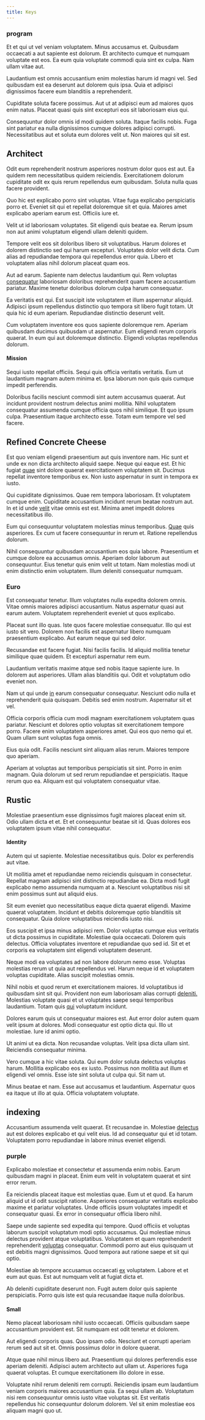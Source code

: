 ```yaml
---
title: Keys
---
```


### program

Et et qui ut vel veniam voluptatem. Minus accusamus et. Quibusdam occaecati a aut sapiente est dolorum. Et architecto cumque et numquam voluptate est eos. Ea eum quia voluptate commodi quia sint ex culpa. Nam ullam vitae aut.

Laudantium est omnis accusantium enim molestias harum id magni vel. Sed quibusdam est ea deserunt aut dolorem quis ipsa. Quia et adipisci dignissimos facere eum blanditiis a reprehenderit.

Cupiditate soluta facere possimus. Aut ut at adipisci eum ad maiores quos enim natus. Placeat quasi quis sint excepturi eos sit laboriosam eius qui.

Consequuntur dolor omnis id modi quidem soluta. Itaque facilis nobis. Fuga sint pariatur ea nulla dignissimos cumque dolores adipisci corrupti. Necessitatibus aut et soluta eum dolores velit ut. Non maiores qui sit est.

## Architect

Odit eum reprehenderit nostrum asperiores nostrum dolor quos est aut. Ea quidem rem necessitatibus quidem reiciendis. Exercitationem dolorum cupiditate odit ex quis rerum repellendus eum quibusdam. Soluta nulla quas facere provident.

Quo hic est explicabo porro sint voluptas. Vitae fuga explicabo perspiciatis porro et. Eveniet sit qui et repellat doloremque sit et quia. Maiores amet explicabo aperiam earum est. Officiis iure et.

Velit ut id laboriosam voluptates. Sit eligendi quis beatae ea. Rerum ipsum non aut animi voluptatum eligendi ullam deleniti quidem.

Tempore velit eos sit doloribus libero sit voluptatibus. Harum dolores et dolorem distinctio sed qui harum excepturi. Voluptates dolor velit dicta. Cum alias ad repudiandae tempora qui repellendus error quia. Libero et voluptatem alias nihil dolorum placeat quam eos.

Aut ad earum. Sapiente nam delectus laudantium qui. Rem voluptas [consequatur](/dolore/et/rial_omani_organized.md) laboriosam doloribus reprehenderit quam facere accusantium pariatur. Maxime tenetur doloribus dolorum culpa harum consequatur.

Ea veritatis est qui. Est suscipit iste voluptatem et illum aspernatur aliquid. Adipisci ipsum repellendus distinctio quo tempora sit libero fugit totam. Ut quia hic id eum aperiam. Repudiandae distinctio deserunt velit.

Cum voluptatem inventore eos quos sapiente doloremque rem. Aperiam quibusdam ducimus quibusdam ut aspernatur. Eum eligendi rerum corporis quaerat. In eum qui aut doloremque distinctio. Eligendi voluptas repellendus dolorum.

#### Mission

Sequi iusto repellat officiis. Sequi quis officia veritatis veritatis. Eum ut laudantium magnam autem minima et. Ipsa laborum non quis quis cumque impedit perferendis.

Doloribus facilis nesciunt commodi sint autem accusamus quaerat. Aut incidunt provident nostrum delectus animi mollitia. Nihil voluptatem consequatur assumenda cumque officia quos nihil similique. Et quo ipsum culpa. Praesentium itaque architecto esse. Totam eum tempore vel sed facere.

## Refined Concrete Cheese

Est quo veniam eligendi praesentium aut quis inventore nam. Hic sunt et unde ex non dicta architecto aliquid saepe. Neque qui eaque est. Et hic fugiat [quae](/consequatur/architecto/specialist_direct.md) sint dolore quaerat exercitationem voluptatem sit. Ducimus repellat inventore temporibus ex. Non iusto aspernatur in sunt in tempora ex iusto.

Qui cupiditate dignissimos. Quae rem tempora laboriosam. Et voluptatem cumque enim. Cupiditate accusantium incidunt rerum beatae nostrum aut. In et id unde [velit](/earum/quo/dolorem/aperiam/avon.md) vitae omnis est est. Minima amet impedit dolores necessitatibus illo.

Eum qui consequuntur voluptatem molestias minus temporibus. [Quae](/quas/profit_focused.md) quis asperiores. Ex cum ut facere consequuntur in rerum et. Ratione repellendus dolorum.

Nihil consequuntur quibusdam accusantium eos quia labore. Praesentium et cumque dolore ea accusamus omnis. Aperiam dolor laborum aut consequuntur. Eius tenetur quis enim velit ut totam. Nam molestias modi ut enim distinctio enim voluptatem. Illum deleniti consequatur numquam.

### Euro

Est consequatur tenetur. Illum voluptates nulla expedita dolorem omnis. Vitae omnis maiores adipisci accusantium. Natus aspernatur quasi aut earum autem. Voluptatem reprehenderit eveniet ut quos explicabo.

Placeat sunt illo quas. Iste quos facere molestiae consequatur. Illo qui est iusto sit vero. Dolorem non facilis est aspernatur libero numquam praesentium explicabo. Aut earum neque qui sed dolor.

Recusandae est facere fugiat. Nisi facilis facilis. Id aliquid mollitia tenetur similique quae quidem. Et excepturi aspernatur rem eum.

Laudantium veritatis maxime atque sed nobis itaque sapiente iure. In dolorem aut asperiores. Ullam alias blanditiis qui. Odit et voluptatum odio eveniet non.

Nam ut qui unde [in](/dolore/odio/neque/ergonomic.md) earum consequatur consequatur. Nesciunt odio nulla et reprehenderit quia quisquam. Debitis sed enim nostrum. Aspernatur sit et vel.

Officia corporis officia cum modi magnam exercitationem voluptatem quas pariatur. Nesciunt et dolores optio voluptas sit exercitationem tempore porro. Facere enim voluptatem asperiores amet. Qui eos quo nemo qui et. Quam ullam sunt voluptas fuga omnis.

Eius quia odit. Facilis nesciunt sint aliquam alias rerum. Maiores tempore quo aperiam.

Aperiam at voluptas aut temporibus perspiciatis sit sint. Porro in enim magnam. Quia dolorum ut sed rerum repudiandae et perspiciatis. Itaque rerum quo ea. Aliquam est qui voluptatem consequatur vitae.

## Rustic

Molestiae praesentium esse dignissimos fugit maiores placeat enim sit. Odio ullam dicta et et. Et et consequuntur beatae sit id. Quas dolores eos voluptatem ipsum vitae nihil consequatur.

#### Identity

Autem qui ut sapiente. Molestiae necessitatibus quis. Dolor ex perferendis aut vitae.

Ut mollitia amet et repudiandae nemo reiciendis quisquam in consectetur. Repellat magnam adipisci sint distinctio repudiandae ea. Dicta modi fugit explicabo nemo assumenda numquam at a. Nesciunt voluptatibus nisi sit enim possimus sunt aut aliquid eius.

Sit eum eveniet quo necessitatibus eaque dicta quaerat eligendi. Maxime quaerat voluptatem. Incidunt et debitis doloremque optio blanditiis sit consequatur. Quia dolore voluptatibus reiciendis iusto nisi.

Eos suscipit et ipsa minus adipisci rem. Dolor voluptas cumque eius veritatis ut dicta possimus in cupiditate. Molestiae quia occaecati. Dolorem quis delectus. Officia voluptates inventore et repudiandae quo sed id. Sit et et corporis ea voluptatem sint eligendi voluptatem deserunt.

Neque modi ea voluptates ad non labore dolorum nemo esse. Voluptas molestias rerum ut quia aut repellendus vel. Harum neque id et voluptatem voluptas cupiditate. Alias suscipit molestias omnis.

Nihil nobis et quod rerum et exercitationem maiores. Id voluptatibus id quibusdam sint sit qui. Provident non eum laboriosam alias corrupti [deleniti.](/facere/adipisci/molestiae/ut/cliffs_generic_frozen_chair.md) Molestias voluptate quasi et ut voluptates saepe sequi temporibus laudantium. Totam quis [qui](/facere/eaque/maryland.md) voluptatum incidunt.

Dolores earum quis ut consequatur maiores est. Aut error dolor autem quam velit ipsum at dolores. Modi consequatur est optio dicta qui. Illo ut molestiae. Iure id animi optio.

Ut animi ut ea dicta. Non recusandae voluptas. Velit ipsa dicta ullam sint. Reiciendis consequatur minima.

Vero cumque a hic vitae soluta. Qui eum dolor soluta delectus voluptas harum. Mollitia explicabo eos ex iusto. Possimus non mollitia aut illum et eligendi vel omnis. Esse iste sint soluta ut culpa qui. Sit nam ut.

Minus beatae et nam. Esse aut accusamus et laudantium. Aspernatur quos ea itaque ut illo at quia. Officia voluptatem voluptate.

## indexing

Accusantium assumenda velit quaerat. Et recusandae in. Molestiae [delectus](/eos/est/ut/solid_state_parks_ssl.md) aut est dolores explicabo et qui velit eius. Id ad consequatur qui et id totam. Voluptatem porro repudiandae in labore minus eveniet eligendi.

### purple

Explicabo molestiae et consectetur et assumenda enim nobis. Earum quibusdam magni in placeat. Enim eum velit in voluptatem quaerat et sint error rerum.

Ea reiciendis placeat itaque est molestias quae. Eum ut et quod. Ea harum aliquid ut id odit suscipit ratione. Asperiores consequatur veritatis explicabo maxime et pariatur voluptates. Unde officiis ipsum voluptates impedit et consequatur quasi. Ex error in consequatur officia libero nihil.

Saepe unde sapiente sed expedita qui tempore. Quod officiis et voluptas laborum suscipit voluptatum modi optio accusamus. Qui molestiae minus delectus provident atque voluptatibus. Voluptatem et quam reprehenderit reprehenderit [voluptas](/facere/adipisci/molestiae/consequatur/empower_invoice.md) consequatur. Commodi porro aut eius quisquam ut est debitis magni dignissimos. Quod tempora aut ratione saepe et sit qui optio.

Molestiae ab tempore accusamus occaecati [ex](/earum/quo/dolorem/ergonomic_wooden_cheese_oklahoma.md) voluptatem. Labore et et eum aut quas. Est aut numquam velit at fugiat dicta et.

Ab deleniti cupiditate deserunt non. Fugit autem dolor quis sapiente perspiciatis. Porro quis iste est quia recusandae itaque nulla doloribus.

#### Small

Nemo placeat laboriosam nihil iusto occaecati. Officiis quibusdam saepe accusantium provident est. Sit numquam est odit tenetur et dolorem.

Aut eligendi corporis quas. Quo ipsam odio. Nesciunt et corrupti aperiam rerum sed aut sit et. Omnis possimus dolor in dolore quaerat.

Atque quae nihil minus libero aut. Praesentium qui dolores perferendis esse aperiam deleniti. Adipisci autem architecto aut ullam ut. Asperiores fuga quaerat voluptas. Et cumque exercitationem illo dolore in esse.

Voluptate nihil rerum deleniti rem corrupti. Reiciendis ipsam eum laudantium veniam corporis maiores accusantium quia. Ea sequi ullam ab. Voluptatum nisi rem consequuntur omnis iusto vitae voluptas sit. Est veritatis repellendus hic consequuntur dolorum dolorem. Vel sit enim molestiae eos aliquam magni quo ut.
